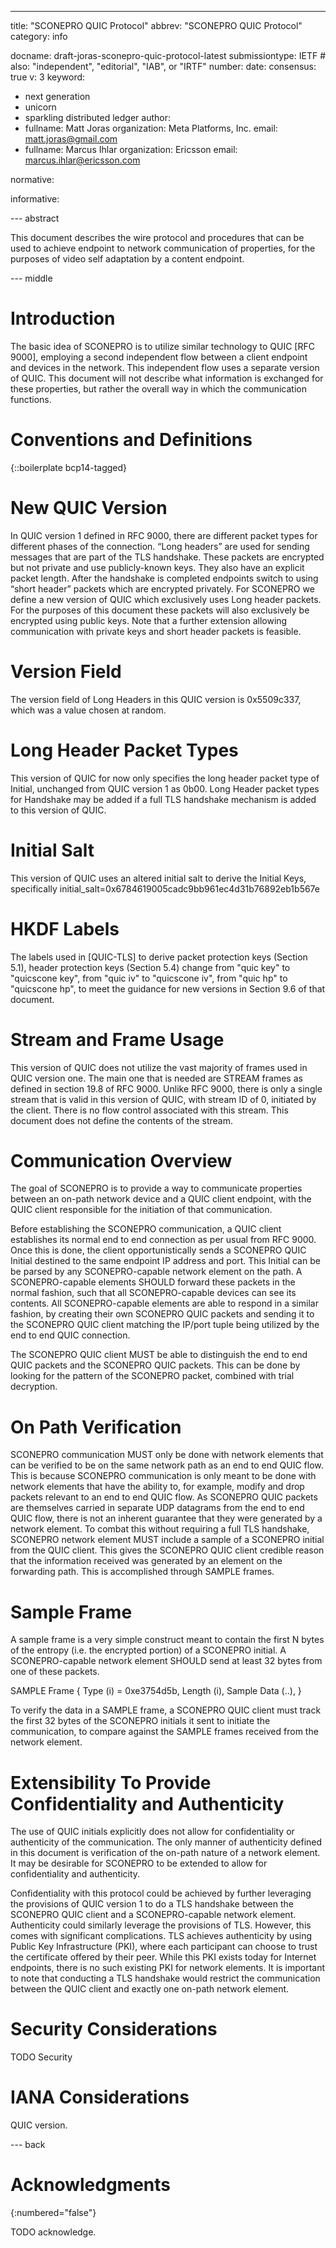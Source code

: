 ---
title: "SCONEPRO QUIC Protocol"
abbrev: "SCONEPRO QUIC Protocol"
category: info

docname: draft-joras-sconepro-quic-protocol-latest
submissiontype: IETF  # also: "independent", "editorial", "IAB", or "IRTF"
number:
date:
consensus: true
v: 3
keyword:
 - next generation
 - unicorn
 - sparkling distributed ledger
author:
 -
    fullname: Matt Joras
    organization: Meta Platforms, Inc.
    email: matt.joras@gmail.com
 -
    fullname: Marcus Ihlar
    organization: Ericsson
    email: marcus.ihlar@ericsson.com

normative:

informative:


--- abstract

This document describes the wire protocol and procedures that can be used to achieve endpoint to network communication of properties, for the purposes of video self adaptation by a content endpoint.


--- middle

# Introduction

The basic idea of SCONEPRO is to utilize similar technology to QUIC [RFC 9000], employing a second independent flow between a client endpoint and devices in the network. This independent flow uses a separate version of QUIC. This document will not describe what information is exchanged for these properties, but rather the overall way in which the communication functions.


# Conventions and Definitions

{::boilerplate bcp14-tagged}

# New QUIC Version

In QUIC version 1 defined in RFC 9000, there are different packet types for different phases of the connection. “Long headers” are used for sending messages that are part of the TLS handshake. These packets are encrypted but not private and use publicly-known keys. They also have an explicit packet length. After the handshake is completed endpoints switch to using “short header” packets which are encrypted privately. For SCONEPRO we define a new version of QUIC which exclusively uses Long header packets. For the purposes of this document these packets will also exclusively be encrypted using public keys. Note that a further extension allowing communication with private keys and short header packets is feasible.

# Version Field
The version field of Long Headers in this QUIC version is 0x5509c337, which was a value chosen at random.

# Long Header Packet Types
This version of QUIC for now only specifies the long header packet type of Initial, unchanged from QUIC version 1 as 0b00. Long Header packet types for Handshake may be added if a full TLS handshake mechanism is added to this version of QUIC.

# Initial Salt
This version of QUIC uses an altered initial salt to derive the Initial Keys, specifically initial_salt=0x6784619005cadc9bb961ec4d31b76892eb1b567e

# HKDF Labels
The labels used in [QUIC-TLS] to derive packet protection keys (Section 5.1), header protection keys (Section 5.4) change from "quic key" to "quicscone key", from "quic iv" to "quicscone iv", from "quic hp" to "quicscone hp", to meet the guidance for new versions in Section 9.6 of that document.

# Stream and Frame Usage
This version of QUIC does not utilize the vast majority of frames used in QUIC version one. The main one that is needed are STREAM frames as defined in section 19.8 of RFC 9000. Unlike RFC 9000, there is only a single stream that is valid in this version of QUIC, with stream ID of 0, initiated by the client. There is no flow control associated with this stream. This document does not define the contents of the stream.

# Communication Overview
The goal of SCONEPRO is to provide a way to communicate properties between an on-path network device and a QUIC client endpoint, with the QUIC client responsible for the initiation of that communication.

Before establishing the SCONEPRO communication, a QUIC client establishes its normal end to end connection as per usual from RFC 9000. Once this is done, the client opportunistically sends a SCONEPRO QUIC Initial destined to the same endpoint IP address and port. This Initial can be be parsed by any SCONEPRO-capable network element on the path. A SCONEPRO-capable elements SHOULD forward these packets in the normal fashion, such that all SCONEPRO-capable devices can see its contents. All SCONEPRO-capable elements are able to respond in a similar fashion, by creating their own SCONEPRO QUIC packets and sending it to the SCONEPRO QUIC client matching the IP/port tuple being utilized by the end to end QUIC connection.

The SCONEPRO QUIC client MUST be able to distinguish the end to end QUIC packets and the SCONEPRO QUIC packets. This can be done by looking for the pattern of the SCONEPRO packet, combined with trial decryption.

# On Path Verification

SCONEPRO communication MUST only be done with network elements that can be verified to be on the same network path as an end to end QUIC flow. This is because SCONEPRO communication is only meant to be done with network elements that have the ability to, for example, modify and drop packets relevant to an end to end QUIC flow. As SCONEPRO QUIC packets are themselves carried in separate UDP datagrams from the end to end QUIC flow, there is not an inherent guarantee that they were generated by a network element. To combat this without requiring a full TLS handshake, SCONEPRO network element MUST include a sample of a SCONEPRO initial from the QUIC client. This gives the SCONEPRO QUIC client credible reason that the information received was generated by an element on the forwarding path. This is accomplished through SAMPLE frames.

# Sample Frame
A sample frame is a very simple construct meant to contain the first N bytes of the entropy (i.e. the encrypted portion) of a SCONEPRO initial. A SCONEPRO-capable network element SHOULD send at least 32 bytes from one of these packets.

SAMPLE Frame {
  Type (i) = 0xe3754d5b,
  Length (i),
  Sample Data (..),
}

To verify the data in a SAMPLE frame, a SCONEPRO QUIC client must track the first 32 bytes of the SCONEPRO initials it sent to initiate the communication, to compare against the SAMPLE frames received from the network element.



# Extensibility To Provide Confidentiality and Authenticity
The use of QUIC initials explicitly does not allow for confidentiality or authenticity of the communication. The only manner of authenticity defined in this document is verification of the on-path nature of a network element. It may be desirable for SCONEPRO to be extended to allow for confidentiality and authenticity.

Confidentiality with this protocol could be achieved by further leveraging the provisions of QUIC version 1 to do a TLS handshake between the SCONEPRO QUIC client and a SCONEPRO-capable network element. Authenticity could similarly leverage the provisions of TLS. However, this comes with significant complications. TLS achieves authenticity by using Public Key Infrastructure (PKI), where each participant can choose to trust the certificate offered by their peer. While this PKI exists today for Internet endpoints, there is no such existing PKI for network elements. It is important to note that conducting a TLS handshake would restrict the communication between the QUIC client and exactly one on-path network element.

# Security Considerations

TODO Security


# IANA Considerations

QUIC version.


--- back

# Acknowledgments
{:numbered="false"}

TODO acknowledge.
